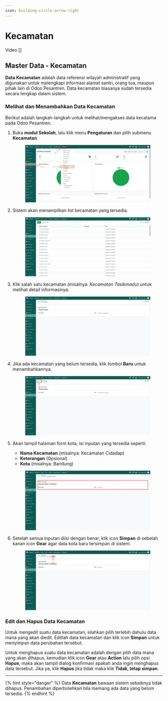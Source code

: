 ```yaml
---
icon: building-circle-arrow-right
---
```


# Kecamatan

Video \[]

## Master Data - Kecamatan

**Data Kecamatan** adalah data referensi wilayah administratif yang digunakan untuk melengkapi informasi alamat santri, orang tua, maupun pihak lain di Odoo Pesantren. Data kecamatan biasanya sudah tersedia secara lengkap dalam sistem.

### Melihat dan Menambahkan Data Kecamatan

Berikut adalah langkah-langkah untuk melihat/mengakses data kecatama pada Odoo Pesantren.

1.  Buka **modul Sekolah**, lalu klik menu **Pengaturan** dan pilih submenu **Kecamatan**.

    <figure><img src="../../.gitbook/assets/images-237.png" alt=""><figcaption></figcaption></figure>


2.  Sistem akan menampilkan list kecamatan yang tersedia.

    <figure><img src="../../.gitbook/assets/images-238.png" alt=""><figcaption></figcaption></figure>


3.  Klik salah satu kecamatan (misalnya: _Kecamatan Tasikmadu_) untuk melihat detail informasinya.

    <figure><img src="../../.gitbook/assets/images-289.png" alt=""><figcaption></figcaption></figure>


4.  Jika ada kecamatan yang belum tersedia, klik tombol **Baru** untuk menambahkannya.

    <figure><img src="../../.gitbook/assets/images-239.png" alt=""><figcaption></figcaption></figure>


5.  Akan tampil halaman form kota, isi inputan yang tersedia seperti:

    * **Nama Kecamatan** (misalnya: Kecamatan Cidadap)
    * **Keterangan** (Opsional)
    * **Kota** (misalnya: Bandung)

    <figure><img src="../../.gitbook/assets/images-244.png" alt=""><figcaption></figcaption></figure>


6.  Setelah semua inputan diisi dengan benar, klik icon **Simpan** di sebelah kanan icon **Gear** agar data kota baru tersimpan di sistem.

    <figure><img src="../../.gitbook/assets/images-245.png" alt=""><figcaption></figcaption></figure>

### Edit dan Hapus Data Kecamatan

Untuk mengedit suatu data kecamatan, silahkan pilih terlebih dahulu data mana yang akan diedit. Editlah data kecamatan dan klik icon **Simpan** untuk menyimpan data perubahan tersebut.

Untuk menghapus suatu data kecamatan adalah dengan pilih data mana yang akan dihapus, kemudian klik icon **Gear** atau **Action** lalu pilih opsi **Hapus**, maka akan tampil dialog konfirmasi apakah anda ingin menghapus data tersebut. Jika ya, klik **Hapus** jika tidak maka klik **Tidak, tetap simpan**.

***

{% hint style="danger" %}
Data **Kecamatan** bawaan sistem sebaiknya tidak dihapus. Penambahan diperbolehkan bila memang ada data yang belum tersedia.
{% endhint %}
